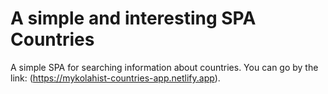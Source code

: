 # A simple and interesting SPA Countries

A simple SPA for searching information about countries. You can go by the link: (https://mykolahist-countries-app.netlify.app).
